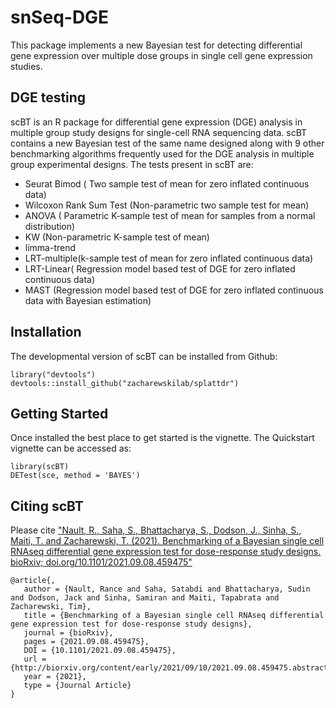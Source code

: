 # snSeq-DGE
This package implements a new Bayesian test for detecting differential gene expression over multiple dose groups in single cell gene 
expression studies. 

## DGE testing
scBT is an R package for differential gene expression (DGE) analysis in multiple group study designs for single-cell RNA sequencing data. scBT contains a new Bayesian test of the same name designed along with 9 other benchmarking algorithms frequently used for the DGE analysis in multiple group experimental designs. The tests present in scBT are:

* Seurat Bimod ( Two sample test of mean for zero inflated continuous data)
* Wilcoxon Rank Sum Test (Non-parametric two sample test for mean)
* ANOVA ( Parametric K-sample test of mean for samples from a normal distribution)
* KW (Non-parametric K-sample test of mean)
* limma-trend
* LRT-multiple(k-sample test of mean for zero inflated continuous data)
* LRT-Linear( Regression model based test of DGE for zero inflated continuous data)
* MAST (Regression model based test of DGE for zero inflated continuous data with Bayesian estimation)

## Installation
The developmental version of scBT can be installed from Github:
```{r}
library("devtools")
devtools::install_github("zacharewskilab/splattdr")
```

## Getting Started
Once installed the best place to get started is the vignette. The Quickstart vignette can be accessed as:

```
library(scBT)
DETest(sce, method = 'BAYES')
```

## Citing scBT
Please cite ["Nault, R., Saha, S., Bhattacharya, S., Dodson, J., Sinha, S., Maiti, T. and Zacharewski, T. (2021). Benchmarking of a Bayesian single cell RNAseq differential gene expression test for dose-response study designs. bioRxiv; doi.org/10.1101/2021.09.08.459475"][paper]

```
@article{,
   author = {Nault, Rance and Saha, Satabdi and Bhattacharya, Sudin and Dodson, Jack and Sinha, Samiran and Maiti, Tapabrata and Zacharewski, Tim},
   title = {Benchmarking of a Bayesian single cell RNAseq differential gene expression test for dose-response study designs},
   journal = {bioRxiv},
   pages = {2021.09.08.459475},
   DOI = {10.1101/2021.09.08.459475},
   url = {http://biorxiv.org/content/early/2021/09/10/2021.09.08.459475.abstract},
   year = {2021},
   type = {Journal Article}
}
```

[paper]: https://www.biorxiv.org/content/10.1101/2021.09.08.459475v1.full
